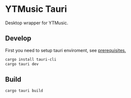 # YTMusic Tauri

Desktop wrapper for YTMusic.

## Develop

First you need to setup tauri enviroment, see [prerequisites.](https://tauri.app/v1/guides/getting-started/prerequisites)

```sh
cargo install tauri-cli
cargo tauri dev
```

## Build

```sh
cargo tauri build
```
